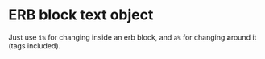 # ERB block text object

Just use `i%` for changing **i**nside an erb block, and `a%` for changing
**a**round it (tags included).

